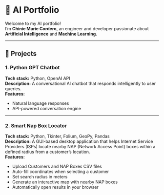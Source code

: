 # 🤖 AI Portfolio

Welcome to my AI portfolio!  
I’m **Chinie Marie Cordero**, an engineer and developer passionate about **Artificial Intelligence** and **Machine Learning**.

---

## 🧩 Projects

### 1. Python GPT Chatbot
**Tech stack:** Python, OpenAI API  
**Description:** A conversational AI chatbot that responds intelligently to user queries.  
**Features:**
- Natural language responses  
- API-powered conversation engine  

---

### 2. Smart Nap Box Locator
**Tech stack:** Python, Tkinter, Folium, GeoPy, Pandas  
**Description:** A GUI-based desktop application that helps Internet Service Providers (ISPs) locate nearby NAP (Network Access Point) boxes within a defined radius from a customer’s location.  
**Features:**
- Upload Customers and NAP Boxes CSV files  
- Auto-fill coordinates when selecting a customer  
- Set search radius in meters  
- Generate an interactive map with nearby NAP boxes  
- Automatically open results in your browser  
